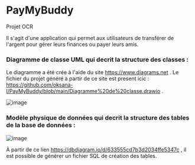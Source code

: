 # PayMyBuddy
Projet OCR

Il s'agit d'une application qui permet aux utilisateurs de transférer de l'argent pour gérer leurs finances ou payer leurs amis.

### Diagramme de classe UML qui decrit la structure des classes :

Le diagramme a été crée à l'aide du site https://www.diagrams.net . Le fichier du projet généré à partir de ce site est present icic : https://github.com/oksana-l/PayMyBuddy/blob/main/Diagramme%20de%20classe.drawio .

![image](https://user-images.githubusercontent.com/72916163/213879174-0f670097-56eb-46e5-a8af-6c5f4187e776.png)

### Modèle physique de données qui decrit la structure des tables de la base de données :


![image](https://user-images.githubusercontent.com/72916163/213879211-67c66a12-3232-418d-81e8-72000f3df567.png)

À partir de ce lien https://dbdiagram.io/d/633555cd7b3d2034ffe5347c , il est possible de générer un fichier SQL de création des tables.
